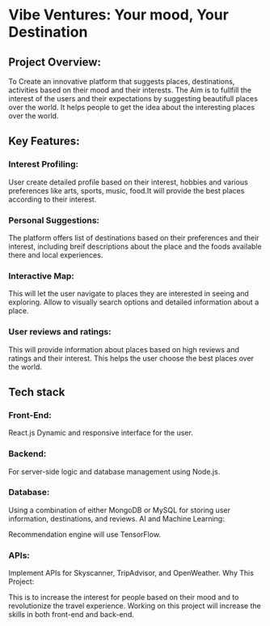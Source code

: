 # Vibe Ventures: Your mood, Your Destination

## Project Overview:

To Create an innovative platform that suggests places, destinations, activities based on their mood and their interests. The Aim is to fullfill the interest of the users and their expectations by suggesting beautifull places over the world. It helps people to get the idea about the interesting places over the world.

## Key Features:

### Interest Profiling:

User create detailed profile based on their interest, hobbies and various preferences like arts, sports, music, food.It will provide the best places according to their interest.

### Personal Suggestions:

The platform offers list of destinations based on their preferences and their interest, including breif descriptions about the place and the foods available there and local experiences.

### Interactive Map:

This will let the user navigate to places they are interested in seeing and exploring. Allow to visually search options and detailed information about a place.

### User reviews and ratings:

This will provide information about places based on high reviews and ratings and their interest. This helps the user choose the best places over the world.

## Tech stack

### Front-End:

React.js Dynamic and responsive interface for the user.
### Backend:

For server-side logic and database management using Node.js.
### Database:

Using a combination of either MongoDB or MySQL for storing user information, destinations, and reviews.
AI and Machine Learning:

Recommendation engine will use TensorFlow.
### APIs:

Implement APIs for Skyscanner, TripAdvisor, and OpenWeather.
Why This Project:

This is to increase the interest for people based on their mood and to revolutionize the travel experience. Working on this project will increase the skills in both front-end and back-end.
